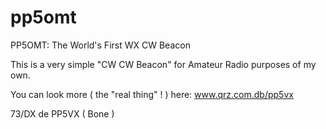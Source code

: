 # pp5omt
PP5OMT: The World's First WX  CW Beacon

This is a very simple "CW CW Beacon" for Amateur Radio purposes of my own.

You can look more ( the "real thing" ! ) here: www.qrz.com.db/pp5vx

73/DX de PP5VX ( Bone )
